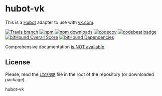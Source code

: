 # hubot-vk

This is a [Hubot](http://hubot.github.com/) adapter to use with [vk.com](https://vk.com).

[![Travis branch](https://img.shields.io/travis/volebo/hubot-vk/master.svg?maxAge=2592000)](https://travis-ci.org/volebo/hubot-vk)
[![npm](https://img.shields.io/npm/v/hubot-vk.svg?maxAge=2592000)][npm]
[![npm downloads](https://img.shields.io/npm/dm/hubot-vk.svg)][npm]
[![codecov](https://codecov.io/gh/volebo/hubot-vk/branch/master/graph/badge.svg)](https://codecov.io/gh/volebo/hubot-vk)
[![codebeat badge](https://codebeat.co/badges/96144a51-6304-4f09-b687-5aa313223497)](https://codebeat.co/projects/github-com-volebo-hubot-vk)
[![bitHound Overall Score](https://www.bithound.io/github/volebo/hubot-vk/badges/score.svg)](https://www.bithound.io/github/volebo/hubot-vk)
[![bitHound Dependencies](https://www.bithound.io/github/volebo/hubot-vk/badges/dependencies.svg)](https://www.bithound.io/github/volebo/hubot-vk/master/dependencies/npm)

Comprehensive documentation [is NOT available](https://volebo.github.io/hubot-vk).

## License

Please, read the [`LICENSE`](LICENSE) file in the root of the repository (or downloaded package).

[npm]: (https://www.npmjs.com/package/hubot-vk)

hubot-vk
